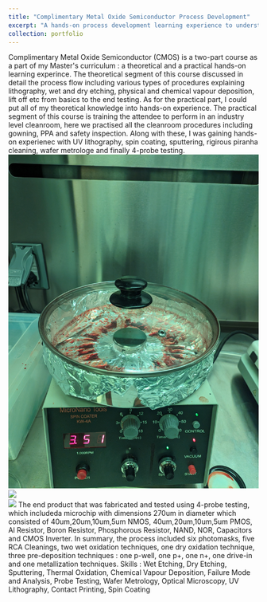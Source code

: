 ```yaml
---
title: "Complimentary Metal Oxide Semiconductor Process Development"
excerpt: "A hands-on process development learning experience to understand the stae-of-the art manufacturing methods such as photolithography, etching and sputtering <br/><img src='/images/cmos1.jpg'>"
collection: portfolio
---
```


Complimentary Metal Oxide Semiconductor (CMOS) is a two-part course as a part of my Master's curriculum : a theoretical and a practical hands-on learning experince. The theoretical segment of this course discussed in detail the process flow including various types of procedures explaining lithography, wet and dry etching, physical and chemical vapour deposition, lift off etc from basics to the end testing. As for the practical part, I could put all of my theoretical knowledge into hands-on experience. The practical segment of this course is training the attendee to perform in an industry level cleanroom, here we practised all the cleanroom procedures including gowning, PPA and safety inspection. Along with these, I was gaining hands-on experienec with UV lithography, spin coating, sputtering, rigirous piranha cleaning, wafer metrologe and finally 4-probe testing. 
<br/><img src='/images/spin.jpg'><br/><img src='/images/liftoff.jpg'><br/><img src='/images/profile.png'>
    The end product that was fabricated and tested using 4-probe testing, which includeda microchip with dimensions 270um in diameter which consisted of 40um,20um,10um,5um NMOS, 40um,20um,10um,5um PMOS, Al Resistor, Boron Resistor, Phosphorous Resistor, NAND, NOR, Capacitors and CMOS Inverter. In summary, the process included six photomasks, five RCA Cleanings, two wet oxidation techniques, one dry oxidation technique, three pre-deposition techniques : one p-well, one p+, one n+, one drive-in and one metallization techniques.
Skills : Wet Etching, Dry Etching, Sputtering, Thermal Oxidation, Chemical Vapour Deposition, Failure Mode and Analysis, Probe Testing, Wafer Metrology, Optical Microscopy, UV Lithography, Contact Printing, Spin Coating
